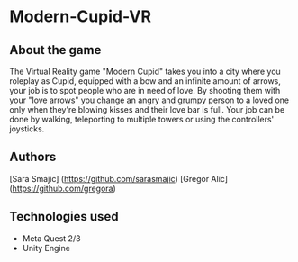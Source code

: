 # Modern-Cupid-VR


## About the game
The Virtual Reality game "Modern Cupid" takes you into a city where you roleplay as Cupid, equipped with a bow and an infinite amount of arrows, your job is to spot people who are in need of love. By shooting them with your "love arrows" you change an angry and grumpy person to a loved one only when they're blowing kisses and their love bar is full. Your job can be done by walking, teleporting to multiple towers or using the controllers' joysticks.  


## Authors
[Sara Smajic] (https://github.com/sarasmajic)
[Gregor Alic] (https://github.com/gregora)


## Technologies used
- Meta Quest 2/3
- Unity Engine
